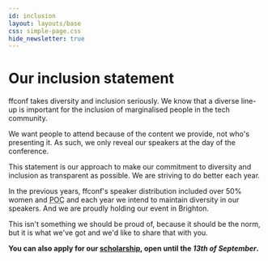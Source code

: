 ```yaml
---
id: inclusion
layout: layouts/base
css: simple-page.css
hide_newsletter: true
---
```


# Our inclusion statement

ffconf takes diversity and inclusion seriously. We know that a diverse line-up is important for the inclusion of marginalised people in the tech community.

We want people to attend because of the content we provide, not who's presenting it. As such, we only reveal our speakers at the day of the conference.

This statement is our approach to make our commitment to diversity and inclusion as transparent as possible. We are striving to do better each year.

In the previous years, ffconf's speaker distribution included over 50% women and <abbr title="people of colour">POC</abbr> and each year we intend to maintain diversity in our speakers. And we are proudly holding our event in Brighton.

This isn't something we should be proud of, because it should be the norm, but it is what we've got and we'd like to share that with you.

**You can also apply for our [scholarship](/scholarship), open until the _13th of September_.**
